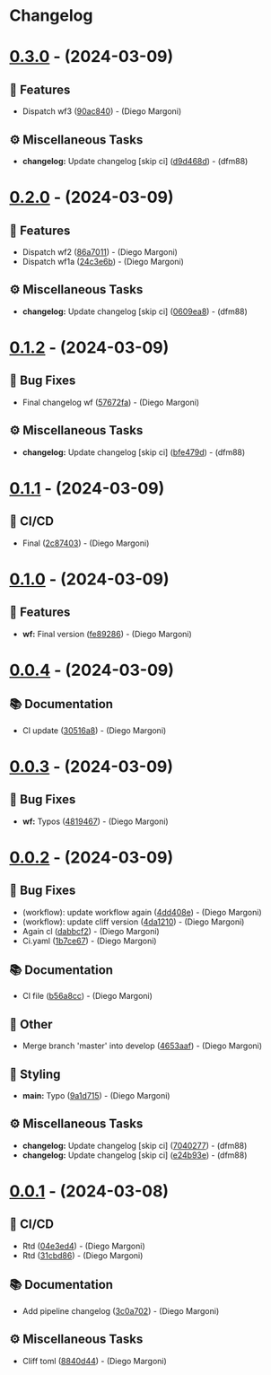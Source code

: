 # Changelog

# [0.3.0](https://github.com/dfm88/fastapi-two-factor-authentication/compare/vv0.2.0...vv0.3.0) - (2024-03-09)

## <!-- 0 -->🚀 Features

- Dispatch wf3 ([90ac840](https://github.com/dfm88/fastapi-two-factor-authentication/commit/90ac840b11ca2b01e6bf1d7b362db2c0d48eaeda))  - (Diego Margoni)

## <!-- 7 -->⚙️ Miscellaneous Tasks

- **changelog:** Update changelog [skip ci] ([d9d468d](https://github.com/dfm88/fastapi-two-factor-authentication/commit/d9d468db63d05a7dd999f2e5fe788df490bda028))  - (dfm88)

# [0.2.0](https://github.com/dfm88/fastapi-two-factor-authentication/compare/vv0.1.2...vv0.2.0) - (2024-03-09)

## <!-- 0 -->🚀 Features

- Dispatch wf2 ([86a7011](https://github.com/dfm88/fastapi-two-factor-authentication/commit/86a70119aea90ef5382059df046b64eb230ea52b))  - (Diego Margoni)
- Dispatch wf1a ([24c3e6b](https://github.com/dfm88/fastapi-two-factor-authentication/commit/24c3e6b90c05cfe93565070e5d799a8d59db0c67))  - (Diego Margoni)

## <!-- 7 -->⚙️ Miscellaneous Tasks

- **changelog:** Update changelog [skip ci] ([0609ea8](https://github.com/dfm88/fastapi-two-factor-authentication/commit/0609ea8c29cb5d2f33be38b674a90260d64aab1d))  - (dfm88)

# [0.1.2](https://github.com/dfm88/fastapi-two-factor-authentication/compare/vv0.1.1...vv0.1.2) - (2024-03-09)

## <!-- 1 -->🐛 Bug Fixes

- Final changelog wf ([57672fa](https://github.com/dfm88/fastapi-two-factor-authentication/commit/57672fa62aef0e413a9abeb4699d1813fb8a61a1))  - (Diego Margoni)

## <!-- 7 -->⚙️ Miscellaneous Tasks

- **changelog:** Update changelog [skip ci] ([bfe479d](https://github.com/dfm88/fastapi-two-factor-authentication/commit/bfe479dbdefc5ebd59f63f018f77649df1264bd3))  - (dfm88)

# [0.1.1](https://github.com/dfm88/fastapi-two-factor-authentication/compare/vv0.1.0...vv0.1.1) - (2024-03-09)

## <!-- 29 -->👷 CI/CD

- Final ([2c87403](https://github.com/dfm88/fastapi-two-factor-authentication/commit/2c87403fbe2efce489545156110afa852822ef05))  - (Diego Margoni)

# [0.1.0](https://github.com/dfm88/fastapi-two-factor-authentication/compare/vv0.0.4...vv0.1.0) - (2024-03-09)

## <!-- 0 -->🚀 Features

- **wf:** Final version ([fe89286](https://github.com/dfm88/fastapi-two-factor-authentication/commit/fe89286a291531d1c1cd0be522a0d258d3928dfc))  - (Diego Margoni)

# [0.0.4](https://github.com/dfm88/fastapi-two-factor-authentication/compare/vv0.0.3...vv0.0.4) - (2024-03-09)

## <!-- 3 -->📚 Documentation

- Cl update ([30516a8](https://github.com/dfm88/fastapi-two-factor-authentication/commit/30516a811528d94c770dd3e2c10a7f4cad777bbb))  - (Diego Margoni)

# [0.0.3](https://github.com/dfm88/fastapi-two-factor-authentication/compare/vv0.0.2...vv0.0.3) - (2024-03-09)

## <!-- 1 -->🐛 Bug Fixes

- **wf:** Typos ([4819467](https://github.com/dfm88/fastapi-two-factor-authentication/commit/4819467da287fb78bd0dc1872a56b4ce58af6cde))  - (Diego Margoni)

# [0.0.2](https://github.com/dfm88/fastapi-two-factor-authentication/compare/v0.0.1...vv0.0.2) - (2024-03-09)

## <!-- 1 -->🐛 Bug Fixes

- (workflow): update workflow again ([4dd408e](https://github.com/dfm88/fastapi-two-factor-authentication/commit/4dd408e0ab8f290f2192c60e7c91bd0ded2ea71f))  - (Diego Margoni)
- (workflow): update cliff version ([4da1210](https://github.com/dfm88/fastapi-two-factor-authentication/commit/4da12107d7592147eddbbf69fdc77e9f3a138e1e))  - (Diego Margoni)
- Again cl ([dabbcf2](https://github.com/dfm88/fastapi-two-factor-authentication/commit/dabbcf23389af8661d47f0b030adf7ae50ec5dc8))  - (Diego Margoni)
- Ci.yaml ([1b7ce67](https://github.com/dfm88/fastapi-two-factor-authentication/commit/1b7ce677904c9d5078b8f0024170044cfbb7d3b7))  - (Diego Margoni)

## <!-- 3 -->📚 Documentation

- Cl file ([b56a8cc](https://github.com/dfm88/fastapi-two-factor-authentication/commit/b56a8cc9e521b7b385b5dfb635f0168380a5ad87))  - (Diego Margoni)

## <!-- 30 -->📝 Other

- Merge branch 'master' into develop ([4653aaf](https://github.com/dfm88/fastapi-two-factor-authentication/commit/4653aaf2bfe2988f5d71fc714e7f33e62203c147))  - (Diego Margoni)

## <!-- 5 -->🎨 Styling

- **main:** Typo ([9a1d715](https://github.com/dfm88/fastapi-two-factor-authentication/commit/9a1d715159723ce08ea42517b87cb94d53ece57b))  - (Diego Margoni)

## <!-- 7 -->⚙️ Miscellaneous Tasks

- **changelog:** Update changelog [skip ci] ([7040277](https://github.com/dfm88/fastapi-two-factor-authentication/commit/70402779f7525a89fde26c0687086f77d2ffa9d3))  - (dfm88)
- **changelog:** Update changelog [skip ci] ([e24b93e](https://github.com/dfm88/fastapi-two-factor-authentication/commit/e24b93e5e6ba2a1fc17524791c81eca3d57bf929))  - (dfm88)

# [0.0.1](https://github.com/dfm88/fastapi-two-factor-authentication/tree/v0.0.1) - (2024-03-08)

## <!-- 29 -->👷 CI/CD

- Rtd ([04e3ed4](https://github.com/dfm88/fastapi-two-factor-authentication/commit/04e3ed4075c74d8f17cf65361dc2fae11e396dd0))  - (Diego Margoni)
- Rtd ([31cbd86](https://github.com/dfm88/fastapi-two-factor-authentication/commit/31cbd86801810ae00b11116bdc9fb25a84fabd8d))  - (Diego Margoni)

## <!-- 3 -->📚 Documentation

- Add pipeline changelog ([3c0a702](https://github.com/dfm88/fastapi-two-factor-authentication/commit/3c0a70275fe2646f9cc637a075855076e3271231))  - (Diego Margoni)

## <!-- 7 -->⚙️ Miscellaneous Tasks

- Cliff toml ([8840d44](https://github.com/dfm88/fastapi-two-factor-authentication/commit/8840d447f2d0ed02393c4f709211964b2957ca3a))  - (Diego Margoni)

<!-- generated by git-cliff -->
